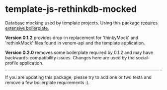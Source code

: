 # template-js-rethinkdb-mocked

Database mocking used by template projects. Using this package [requires extensive boilerplate.][0]

**Version 0.1.2** provides drop-in replacement for 'thinkyMock' and 'rethinkMock' files found in venom-api and the template application.

**Version 0.2.0** removes some boilerplate required by 0.1.2 and may have backwards-compatibility issues. Changes here are used by the social-profile application.


------------------
If you are updating this package, please try to add one or two tests and remove a few boilerplate requirements :).


[0]: ./spec/template-js-rethinkdb-mocked-thinky.spec.js
